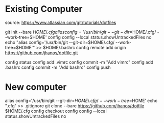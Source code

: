 # Existing Computer

source: https://www.atlassian.com/git/tutorials/dotfiles

git init --bare $HOME/.cfg
alias config='/usr/bin/git --git-dir=$HOME/.cfg/ --work-tree=$HOME'
config config --local status.showUntrackedFiles no
echo "alias config='/usr/bin/git --git-dir=$HOME/.cfg/ --work-tree=$HOME'" >> $HOME/.bashrc
config remote add origin https://github.com/jhanos/dotfile.git



config status
config add .vimrc
config commit -m "Add vimrc"
config add .bashrc
config commit -m "Add bashrc"
config push

# New computer

alias config='/usr/bin/git --git-dir=$HOME/.cfg/ --work-tree=$HOME'
echo ".cfg" >> .gitignore
git clone --bare https://github.com/jhanos/dotfile $HOME/.cfg
config checkout
config config --local status.showUntrackedFiles no

